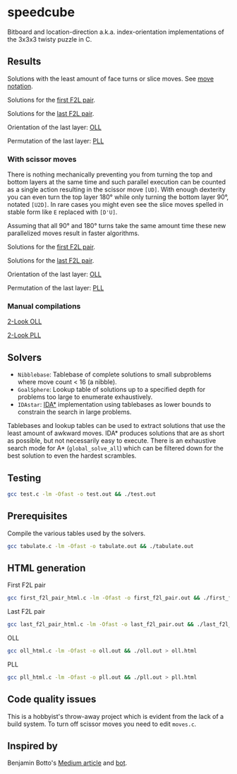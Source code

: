 # speedcube
Bitboard and location-direction a.k.a. index-orientation implementations of the 3x3x3 twisty puzzle in C.

## Results
Solutions with the least amount of face turns or slice moves. See [move notation](https://jperm.net/3x3/moves).

Solutions for the [first F2L pair](https://frostburn.github.io/first-f2l-pair.html).

Solutions for the [last F2L pair](https://frostburn.github.io/last-f2l-pair.html).

Orientation of the last layer: [OLL](https://frostburn.github.io/oll.html)

Permutation of the last layer: [PLL](https://frostburn.github.io/pll.html)

### With scissor moves
There is nothing mechanically preventing you from turning the top and bottom layers at the same time and such parallel execution can be counted as a single action resulting in the scissor move `[UD]`. With enough dexterity you can even turn the top layer 180° while only turning the bottom layer 90°, notated `[U2D]`. In rare cases you might even see the slice moves spelled in stable form like `E` replaced with `[D'U]`.

Assuming that all 90° and 180° turns take the same amount time these new parallelized moves result in faster algorithms.

Solutions for the [first F2L pair](https://frostburn.github.io/first-f2l-pair-scissors.html).

Solutions for the [last F2L pair](https://frostburn.github.io/last-f2l-pair-scissors.html).

Orientation of the last layer: [OLL](https://frostburn.github.io/oll-scissors.html)

Permutation of the last layer: [PLL](https://frostburn.github.io/pll-scissors.html)

### Manual compilations
[2-Look OLL](https://frostburn.github.io/2look-oll.html)

[2-Look PLL](https://frostburn.github.io/2look-pll.html)

## Solvers
 * `Nibblebase`: Tablebase of complete solutions to small subproblems where move count < 16 (a nibble).
 * `GoalSphere`: Lookup table of solutions up to a specified depth for problems too large to enumerate exhaustively.
 * `IDAstar`: [IDA*](https://en.wikipedia.org/wiki/Iterative_deepening_A*) implementation using tablebases as lower bounds to constrain the search in large problems.

Tablebases and lookup tables can be used to extract solutions that use the least amount of awkward moves. IDA* produces solutions that are as short as possible, but not necessarily easy to execute. There is an exhaustive search mode for A* (`global_solve_all`) which can be filtered down for the best solution to even the hardest scrambles.

## Testing
```bash
gcc test.c -lm -Ofast -o test.out && ./test.out
```

## Prerequisites
Compile the various tables used by the solvers.
```bash
gcc tabulate.c -lm -Ofast -o tabulate.out && ./tabulate.out
```

## HTML generation
First F2L pair
```bash
gcc first_f2l_pair_html.c -lm -Ofast -o first_f2l_pair.out && ./first_f2l_pair.out > first-f2l-pair.html
```
Last F2L pair
```bash
gcc last_f2l_pair_html.c -lm -Ofast -o last_f2l_pair.out && ./last_f2l_pair.out > last-f2l-pair.html
```
OLL
```bash
gcc oll_html.c -lm -Ofast -o oll.out && ./oll.out > oll.html
```
PLL
```bash
gcc pll_html.c -lm -Ofast -o pll.out && ./pll.out > pll.html
```

## Code quality issues
This is a hobbyist's throw-away project which is evident from the lack of a build system. To turn off scissor moves you need to edit `moves.c`.

## Inspired by
Benjamin Botto's [Medium article](https://medium.com/@benjamin.botto/implementing-an-optimal-rubiks-cube-solver-using-korf-s-algorithm-bf750b332cf9) and [bot](https://github.com/benbotto/rubiks-cube-cracker).
